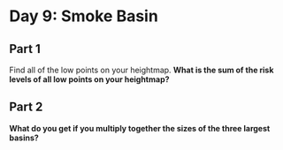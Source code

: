 # Day 9: Smoke Basin

## Part 1

Find all of the low points on your heightmap. **What is the sum of the risk levels of all low points on your heightmap?**

## Part 2

**What do you get if you multiply together the sizes of the three largest basins?**

<day9-Viewer />
